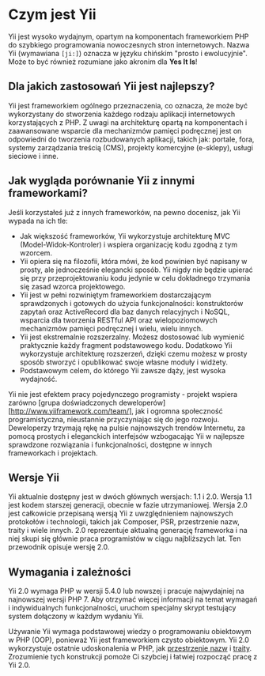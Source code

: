 Czym jest Yii
=============

Yii jest wysoko wydajnym, opartym na komponentach frameworkiem PHP do szybkiego programowania 
nowoczesnych stron internetowych. Nazwa Yii (wymawiana `[ji:]`) oznacza w języku chińskim "prosto i ewolucyjnie".
Może to być również rozumiane jako akronim dla **Yes It Is**!


Dla jakich zastosowań Yii jest najlepszy?
-----------------------------------------

Yii jest frameworkiem ogólnego przeznaczenia, co oznacza, że może być wykorzystany do stworzenia 
każdego rodzaju aplikacji internetowych korzystających z PHP. Z uwagi na architekturę 
opartą na komponentach i zaawansowane wsparcie dla mechanizmów pamięci podręcznej jest on odpowiedni
do tworzenia rozbudowanych aplikacji, takich jak: portale, fora, systemy zarządzania treścią (CMS),
projekty komercyjne (e-sklepy), usługi sieciowe i inne.


Jak wygląda porównanie Yii z innymi frameworkami?
-------------------------------------------------

Jeśli korzystałeś już z innych frameworków, na pewno docenisz, jak Yii wypada na ich tle:

* Jak większość frameworków, Yii wykorzystuje architekturę MVC (Model-Widok-Kontroler) i wspiera organizację kodu zgodną z tym wzorcem.
* Yii opiera się na filozofii, która mówi, że kod powinien być napisany w prosty, ale jednocześnie elegancki sposób. Yii nigdy nie będzie upierać się przy przeprojektowaniu 
kodu jedynie w celu dokładnego trzymania się zasad wzorca projektowego.
* Yii jest w pełni rozwiniętym frameworkiem dostarczającym sprawdzonych i gotowych do użycia funkcjonalności: konstruktorów zapytań
oraz ActiveRecord dla baz danych relacyjnych i NoSQL, wsparcia dla tworzenia RESTful API oraz wielopoziomowych mechanizmów pamięci podręcznej i wielu, wielu innych.
* Yii jest ekstremalnie rozszerzalny. Możesz dostosować lub wymienić praktycznie każdy fragment podstawowego kodu. 
Dodatkowo Yii wykorzystuje architekturę rozszerzeń, dzięki czemu możesz w prosty sposób stworzyć i opublikować swoje własne moduły i widżety.
* Podstawowym celem, do którego Yii zawsze dąży, jest wysoka wydajność.

Yii nie jest efektem pracy pojedynczego programisty - projekt wspiera zarówno [grupa doświadczonych deweloperów][http://www.yiiframework.com/team/], jak i ogromna społeczność programistyczna, nieustannie 
przyczyniając się do jego rozwoju. Deweloperzy trzymają rękę na pulsie najnowszych trendów Internetu, za pomocą prostych i eleganckich interfejsów wzbogacając Yii w najlepsze sprawdzone 
rozwiązania i funkcjonalności, dostępne w innych frameworkach i projektach.

Wersje Yii
----------

Yii aktualnie dostępny jest w dwóch głównych wersjach: 1.1 i 2.0. Wersja 1.1 jest kodem starszej generacji, obecnie w fazie utrzymaniowej. 
Wersja 2.0 jest całkowicie przepisaną wersją Yii z uwzględnieniem najnowszych protokołów i technologii, takich jak Composer, PSR, przestrzenie nazw, traity i wiele innych.
2.0 reprezentuje aktualną generację frameworka i na niej skupi się głównie praca programistów w ciągu najbliższych lat. 
Ten przewodnik opisuje wersję 2.0.


Wymagania i zależności
----------------------

Yii 2.0 wymaga PHP w wersji 5.4.0 lub nowszej i pracuje najwydajniej na najnowszej wersji PHP 7. Aby otrzymać więcej 
informacji na temat wymagań i indywidualnych funkcjonalności, uruchom specjalny skrypt testujący system dołączony w każdym wydaniu Yii.

Używanie Yii wymaga podstawowej wiedzy o programowaniu obiektowym w PHP (OOP), ponieważ Yii
jest frameworkiem czysto obiektowym. Yii 2.0 wykorzystuje ostatnie udoskonalenia w PHP, jak 
[przestrzenie nazw](https://php.net/manual/pl/language.namespaces.php) i [traity](https://php.net/manual/pl/language.oop5.traits.php). 
Zrozumienie tych konstrukcji pomoże Ci szybciej i łatwiej rozpocząć pracę z Yii 2.0.

